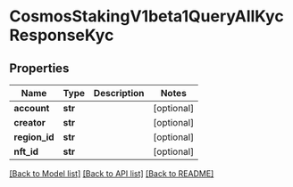 # CosmosStakingV1beta1QueryAllKycResponseKyc

## Properties
Name | Type | Description | Notes
------------ | ------------- | ------------- | -------------
**account** | **str** |  | [optional] 
**creator** | **str** |  | [optional] 
**region_id** | **str** |  | [optional] 
**nft_id** | **str** |  | [optional] 

[[Back to Model list]](../README.md#documentation-for-models) [[Back to API list]](../README.md#documentation-for-api-endpoints) [[Back to README]](../README.md)

